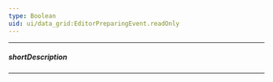 ```yaml
---
type: Boolean
uid: ui/data_grid:EditorPreparingEvent.readOnly
---
```

---
##### shortDescription
<!-- Description goes here -->

---
<!-- Description goes here -->
